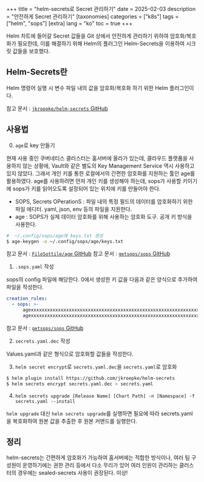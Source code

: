 +++
title = "helm-secrets로 Secret 관리하기"
date = 2025-02-03
description = "안전하게 Secret 관리하기"
[taxonomies]
categories = ["k8s"]
tags = ["helm", "sops"]
[extra]
lang = "ko"
toc = true
+++

Helm 차트에 들어갈 Secret 값들을 Git 상에서 안전하게 관리하기 위하여 암호화/복호화가 필요한데,
이를 해결하기 위해 Helm의 플러그인 Helm-Secrets을 이용하여 시크릿 값들을 보호했다.

## Helm-Secrets란

Helm 명령어 실행 시 변수 파일 내의 값을 암호화/복호화 하기 위한 Helm 플러그인이다.

참고 문서 : [`jkroepke/helm-secrets` GitHub](https://github.com/jkroepke/helm-secrets.git)

## 사용법

0. `age`로 key 만들기

현재 사용 중인 쿠버네티스 클러스터는 홈서버에 올라가 있는데,
클라우드 플랫폼을 사용하지 않는 상황에, Vault와 같은 별도의 Key Management Service 역시 사용하고 있지 않았다.
그래서 개인 키를 통한 로컬에서의 간편한 암호화를 지원하는 툴인 age를 활용하였다.
age를 사용하려면 먼저 개인 키를 생성해야 하는데, sops가 사용할 키이기에 sops가 키를 읽어오도록 설정되어 있는 위치에 키를 만들어야 한다.

- SOPS, Secrets OPerationS : 파일 내의 특정 필드의 데이터를 암호화하기 위한 파일 에디터. yaml, json, env 등의 파일을 지원한다.
- age : SOPS가 실제 데이터 암호화를 위해 사용하는 암호화 도구. 공개 키 방식을 사용한다.

```zsh
#  ~/.config/sops/age에 keys.txt 생성
$ age-keygen -o ~/.config/sops/age/keys.txt
```

참고 문서 : [`FiloSottile/age` GitHub](https://github.com/FiloSottile/age.git)
참고 문서 : [`getsops/sops` GitHub](https://github.com/getsops/sops?tab=readme-ov-file#encrypting-using-age)

1. `.sops.yaml` 작성

sops의 config 파일에 해당한다.
0에서 생성한 키 값을 다음과 같은 양식으로 추가하여 파일을 작성한다.

```yaml
creation_rules:
  - sops: >-
      agexxxxxxxxxxxxxxxxxxxxxxxxxxxxxxxxxxxxxxxxxxxxxxxxxxxxxxxxxxxxxxxx
      agexxxxxxxxxxxxxxxxxxxxxxxxxxxxxxxxxxxxxxxxxxxxxxxxxxxxxxxxxxxxxxxx
```

참고 문서 : [`getsops/sops` GitHub](https://github.com/getsops/sops?tab=readme-ov-file#encrypting-using-age)

2. `secrets.yaml.dec` 작성

Values.yaml과 같은 형식으로 암호화할 값들을 작성한다.

3. `helm secret encrypt`로 `secrets.yaml.dec`을 `secrets.yaml`로 암호화

```zsh
$ helm plugin install https://github.com/jkroepke/helm-secrets
$ helm secrets encrypt secrets.yaml.dec > secrets.yaml
```

4. `helm secrets upgrade [Release Name] [Chart Path] -n [Namespace] -f secrets.yaml --install`

`helm upgrade` 대신 `helm secrets upgrade`를 실행하면 필요에 따라 secrets.yaml을 복호화하여 원본 값을 추출한 후 원본 커맨드를 실행한다.

## 정리

helm-secrets는 간편하게 암호화가 가능하여 홈서버에는 적합한 방식이나, 여러 팀 구성원이 운영하기에는 권한 관리 등에서 다소 무리가 있어
여러 인원이 관리하는 클러스터의 경우에는 sealed-secrets 사용이 권장된다. 이상!
